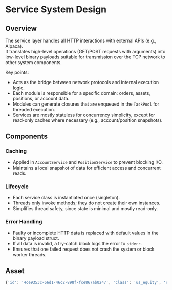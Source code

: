 # Service System Design

## Overview

The service layer handles all HTTP interactions with external APIs (e.g., Alpaca).  
It translates high-level operations (GET/POST requests with arguments) into low-level binary payloads suitable for transmission over the TCP network to other system components.

Key points:  
- Acts as the bridge between network protocols and internal execution logic.  
- Each module is responsible for a specific domain: orders, assets, positions, or account data.  
- Modules can generate closures that are enqueued in the `TaskPool` for threaded execution.  
- Services are mostly stateless for concurrency simplicity, except for read-only caches where necessary (e.g., account/position snapshots).

## Components

### Caching
- Applied in `AccountService` and `PositionService` to prevent blocking I/O.  
- Maintains a local snapshot of data for efficient access and concurrent reads.

### Lifecycle
- Each service class is instantiated once (singleton).  
- Threads only invoke methods; they do not create their own instances.  
- Simplifies thread safety, since state is minimal and mostly read-only.

### Error Handling
- Faulty or incomplete HTTP data is replaced with default values in the binary payload struct.  
- If all data is invalid, a try-catch block logs the error to `stderr`.  
- Ensures that one failed request does not crash the system or block worker threads.


## Asset 
```javascript
{'id': '4ce9353c-66d1-46c2-898f-fce867ab0247', 'class': 'us_equity', 'exchange': 'NASDAQ', 'symbol': 'NVDA', 'name': 'NVIDIA Corporation Common Stock', 'status': 'active', 'tradable': True, 'marginable': True, 'maintenance_margin_requirement': 30, 'margin_requirement_long': '30', 'margin_requirement_short': '30', 'shortable': True, 'easy_to_borrow': True, 'fractionable': True, 'attributes': ['fractional_eh_enabled', 'has_options']}
```
